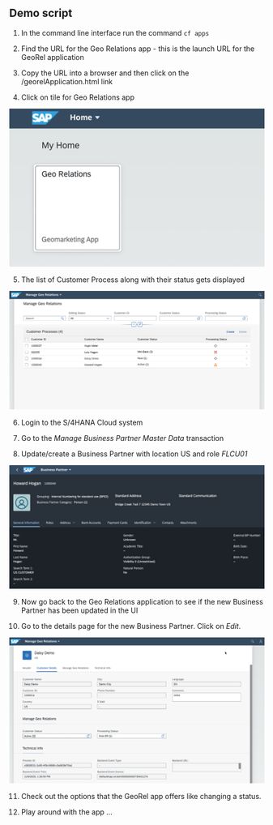 
## Demo script

1. In the command line interface run the command `cf apps`
   
2. Find the URL for the Geo Relations app - this is the launch URL for the GeoRel application

3. Copy the URL into a browser and then click on the /georelApplication.html link

4. Click on tile for Geo Relations app

![fiori tile](./images/1.png)

5. The list of Customer Process along with their status gets displayed

![BP list](./images/2.png)

6. Login to the S/4HANA Cloud system

7. Go to the *Manage Business Partner Master Data* transaction 

8. Update/create a Business Partner with location US and role *FLCU01*

![Business Partner](./images/3.png)

9. Now go back to the Geo Relations application to see if the new Business Partner has been updated in the UI

10. Go to the details page for the new Business Partner. Click on *Edit*.

![Business Partner Details](./images/4.png)

11. Check out the options that the GeoRel app offers like changing a status.

12. Play around with the app ...


